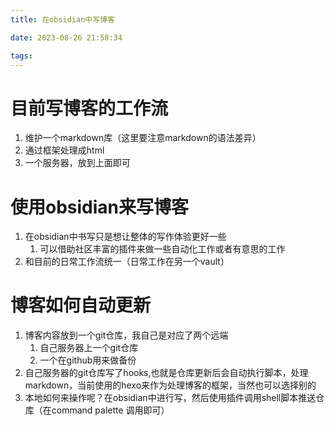 ```yaml
---
title: 在obsidian中写博客

date: 2023-08-26 21:58:34

tags:
---
```


# 目前写博客的工作流

1. 维护一个markdown库（这里要注意markdown的语法差异）
2. 通过框架处理成html
3. 一个服务器，放到上面即可

# 使用obsidian来写博客

1. 在obsidian中书写只是想让整体的写作体验更好一些
   1. 可以借助社区丰富的插件来做一些自动化工作或者有意思的工作
2. 和目前的日常工作流统一（日常工作在另一个vault）

# 博客如何自动更新

1. 博客内容放到一个git仓库，我自己是对应了两个远端
   1. 自己服务器上一个git仓库
   2. 一个在github用来做备份
2. 自己服务器的git仓库写了hooks,也就是仓库更新后会自动执行脚本，处理markdown，当前使用的hexo来作为处理博客的框架，当然也可以选择别的
3. 本地如何来操作呢？在obsidian中进行写，然后使用插件调用shell脚本推送仓库（在command palette 调用即可）
